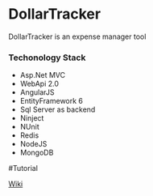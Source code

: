 # DollarTracker
DollarTracker is an expense manager tool

### Techonology Stack
* Asp.Net MVC
* WebApi 2.0
* AngularJS
* EntityFramework 6
* Sql Server as backend
* Ninject
* NUnit
* Redis
* NodeJS
* MongoDB

#Tutorial

[Wiki](https://github.com/alphaCoder/DollarTracker/wiki)

